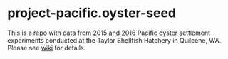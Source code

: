 # project-pacific.oyster-seed
This is a repo with data from 2015 and 2016 Pacific oyster settlement experiments conducted at the Taylor Shellfish Hatchery in Quilcene, WA. Please see [wiki](https://github.com/RobertsLab/project-pacific.oyster-larvae/wiki) for details.
